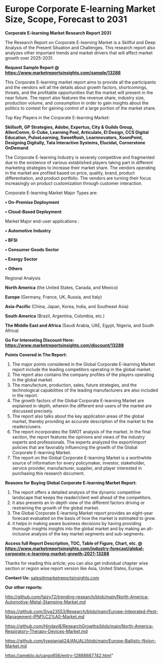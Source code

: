# Europe Corporate E-learning Market Size, Scope, Forecast to 2031

<strong>Corporate E-learning Market Research Report 2031</strong>

The Research Report on Corporate E-learning Market is a Skillful and Deep Analysis of the Present Situation and Challenges. This research report also analyzes other important trends and market drivers that will affect market growth over 2025-2031.

<strong>Request Sample Report @ <a href=https://www.marketreportsinsights.com/sample/13288>https://www.marketreportsinsights.com/sample/13288</a></strong>

This Corporate E-learning market report aims to provide all the participants and the vendors will all the details about growth factors, shortcomings, threats, and the profitable opportunities that the market will present in the near future. The report also features the revenue share, industry size, production volume, and consumption in order to gain insights about the politics to contest for gaining control of a large portion of the market share.

Top Key Players in the Corporate E-learning Market:

<strong>Skillsoft, GP Strategies, Adobe, Expertus, City & Guilds Group, AllenComm, G-Cube, Learning Pool, Articulate, EI Design, CCS Digital Education, PulseLearning, SweetRush, Learnnovators, XoomPoint, Designing Digitally, Tata Interactive Systems, Elucidat, Cornerstone OnDemand</strong>

The Corporate E-learning Industry is severely competitive and fragmented due to the existence of various established players taking part in different marketing strategies to increase their market share. The vendors operating in the market are profiled based on price, quality, brand, product differentiation, and product portfolio. The vendors are turning their focus increasingly on product customization through customer interaction.

Corporate E-learning Market Major Types are:

<strong>• On-Premise Deployment

• Cloud-Based Deployment</strong>

Market Major end-user applications :

<strong>• Automotive Industry

• BFSI

• Consumer Goods Sector

• Energy Sector

• Others</strong>

Regional Analysis

</u><strong><b>North America</b></strong> (the United States, Canada, and Mexico)

<strong><b>Europe </b></strong>(Germany, France, UK, Russia, and Italy)

<strong><b>Asia-Pacific</b></strong> (China, Japan, Korea, India, and Southeast Asia)

<strong><b>South America</b></strong> (Brazil, Argentina, Colombia, etc.)

<strong><b>The Middle East and Africa</b></strong> (Saudi Arabia, UAE, Egypt, Nigeria, and South Africa)

<strong>Go For Interesting Discount Here: <a href=https://www.marketreportsinsights.com/discount/13288>https://www.marketreportsinsights.com/discount/13288</a></strong>

<strong>Points Covered in The Report:</strong>
<ol>
  <li>The major points considered in the Global Corporate E-learning Market report include the leading competitors operating in the global market.</li>
  <li>The report also contains the company profiles of the players operating in the global market.</li>
  <li>The manufacture, production, sales, future strategies, and the technological capabilities of the leading manufacturers are also included in the report.</li>
  <li>The growth factors of the Global Corporate E-learning Market are explained in-depth, wherein the different end-users of the market are discussed precisely.</li>
  <li>The report also talks about the key application areas of the global market, thereby providing an accurate description of the market to the readers/users.</li>
  <li>The report incorporates the SWOT analysis of the market. In the final section, the report features the opinions and views of the industry experts and professionals. The experts analyzed the export/import policies that are favorably influencing the growth of the Global Corporate E-learning Market.</li>
  <li>The report on the Global Corporate E-learning Market is a worthwhile source of information for every policymaker, investor, stakeholder, service provider, manufacturer, supplier, and player interested in purchasing this research document.</li>
</ol>
<strong>Reasons for Buying Global Corporate E-learning Market Report:</strong>

<ol>
  <li>The report offers a detailed analysis of the dynamic competitive landscape that keeps the reader/client well ahead of the competitors.</li>
  <li>It also presents an in-depth view of the different factors driving or restraining the growth of the global market.</li>
  <li>The Global Corporate E-learning Market report provides an eight-year forecast evaluated on the basis of how the market is estimated to grow.</li>
  <li>It helps in making aware business decisions by having providing thorough insights insights into the global market and by making an all-inclusive analysis of the key market segments and sub-segments.</li>
</ol>
<strong>Access full Report Description, TOC, Table of Figure, Chart, etc. @ <a href=https://www.marketreportsinsights.com/industry-forecast/global-corporate-e-learning-market-growth-2021-13288>https://www.marketreportsinsights.com/industry-forecast/global-corporate-e-learning-market-growth-2021-13288</a></strong>


Thanks for reading this article; you can also get individual chapter wise section or region wise report version like Asia, United States, Europe.

<strong>Contact Us:</strong>
sales@marketreportsinsights.com

<strong>Our other reports:</strong>

<a href=http://github.com/faizy72/trending-research/blob/main/North-America-Automotive-Metal-Stamping-Market.md>http://github.com/faizy72/trending-research/blob/main/North-America-Automotive-Metal-Stamping-Market.md</a>

<a href=https://github.com/Siya23553/Research/blob/main/Europe-Integrated-Pest-Management-IPM%C2%A0-Market.md>https://github.com/Siya23553/Research/blob/main/Europe-Integrated-Pest-Management-IPM%C2%A0-Market.md</a>

<a href=https://github.com/Hindavi8/ResearchGrowths/blob/main/North-America-Respiratory-Therapy-Devices-Market.md>https://github.com/Hindavi8/ResearchGrowths/blob/main/North-America-Respiratory-Therapy-Devices-Market.md</a>

<a href=https://github.com/tyagianjali24/ANJALI/blob/main/Europe-Ballistic-Nylon-Market.md>https://github.com/tyagianjali24/ANJALI/blob/main/Europe-Ballistic-Nylon-Market.md</a>

<a href=https://ameblo.jp/cargo656/entry-12888687742.html>https://ameblo.jp/cargo656/entry-12888687742.html</a>"
